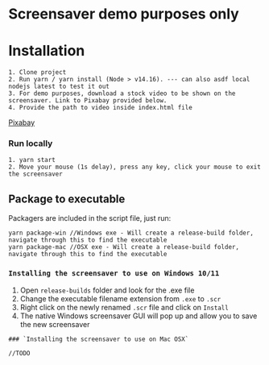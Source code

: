 # Screensaver demo purposes only

# Installation

```
1. Clone project
2. Run yarn / yarn install (Node > v14.16). --- can also asdf local nodejs latest to test it out
3. For demo purposes, download a stock video to be shown on the screensaver. Link to Pixabay provided below.
4. Provide the path to video inside index.html file
```
 [Pixabay](https://pixabay.com/videos/)
 
 
 ### Run locally
 
 ```
 1. yarn start
 2. Move your mouse (1s delay), press any key, click your mouse to exit the screensaver
 ```
 
 
 ## Package to executable 
 
Packagers are included in the script file, just run:

```
yarn package-win //Windows exe - Will create a release-build folder, navigate through this to find the executable
yarn package-mac //OSX exe - Will create a release-build folder, navigate through this to find the executable
```

 
### `Installing the screensaver to use on Windows 10/11`

1. Open `release-builds` folder and look for the .exe file
2. Change the executable filename extension from `.exe` to `.scr` 
3. Right click on the newly renamed `.scr` file and click on `Install`
4. The native Windows screensaver GUI will pop up and allow you to save the new screensaver

```
### `Installing the screensaver to use on Mac OSX`

//TODO
